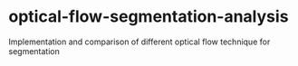 # optical-flow-segmentation-analysis
Implementation and comparison of different optical flow technique for segmentation
